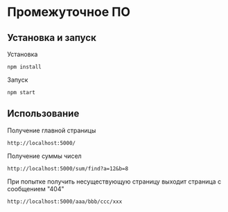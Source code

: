 # Промежуточное ПО

## Установка и запуск

Установка

```
npm install
```

Запуск

```
npm start
```

## Использование

Получение главной страницы

```
http://localhost:5000/
```

Получение суммы чисел

```
http://localhost:5000/sum/find?a=12&b=8
```

При попытке получить несуществующую страницу выходит страница с сообщением "404"

```
http://localhost:5000/aaa/bbb/ccc/xxx
```

